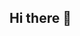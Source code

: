 ## Hi there 👋

<!--
**sotonteG/SotonteG** is a ✨ _special_ ✨ repository because its `README.md` (this file) appears on your GitHub profile.

#Hello, everyone
My name is Sotonte George.
My pronouns are she/her
I'm currently 16 *my birthday is on December 29th*😄 
- 🔭 I’m currently working on learning github, and coding with different languages.
- I am also a rising senior in high school, and i'm really excited for the new adventures ahead!
- 🌱 In the future, I plan to puruse a career in electrical and computer engineering at a 4 year college.
- 👯 Some of my hobbies and interests include: reading, coloring, playing with my two cats, and going out with my family.
- 🤔 I hope to gain some experience in coding because of my future goals of futrhering my education.
- 💬 I also have a previous experience with coding, specifically with HTML.
- 📫 I learned HTML in the 7th grade, but never picked coding up again, until now. 
- 😄 
- ⚡ Fun fact: ...
-->
